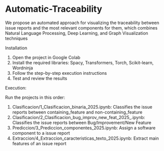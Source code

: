 # Automatic-Traceability
We propose an automated approach for visualizing the traceability between issue reports and the most relevant components for them, which combines Natural Language Processing, Deep Learning, and Graph Visualization techniques 

Installation
1. Open the project in Google Colab
2. Install the required libraries: Spacy, Transformers, Torch, Scikit-learn, Wordninja
3. Follow the step-by-step execution instructions
4. Test and review the results


Execution:

Run the projects in this order:

1. Clasificacion/1_Clasificacion_binaria_2025.ipynb: Classifies the issue reports between containing_feature and non-containing_feature
2. Clasificacion/2_Clasificacion_bug_improv_new_feat_2025_.ipynb: Classifies the issue reports between Bug/Improvement/New Feature
3. Prediccion/3_Prediccion_componentes_2025.ipynb: Assign a software component to a issue report
4. Extraccion/4_Extraccion_caracteristicas_texto_2025.ipynb: Extract main features of an issue report
